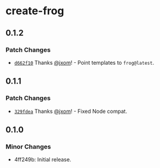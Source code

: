 # create-frog

## 0.1.2

### Patch Changes

- [`d662f10`](https://github.com/wevm/frog/commit/d662f10caa7101d1f37050617237e405884a7adb) Thanks [@jxom](https://github.com/jxom)! - Point templates to `frog@latest`.

## 0.1.1

### Patch Changes

- [`329fdea`](https://github.com/wevm/frog/commit/329fdea7e57da0084dd365ab29af5318f7fffcac) Thanks [@jxom](https://github.com/jxom)! - Fixed Node compat.

## 0.1.0

### Minor Changes

- 4ff249b: Initial release.
